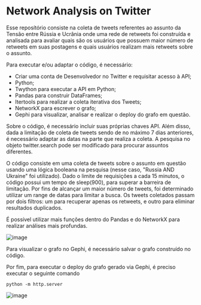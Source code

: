 # Network Analysis on Twitter

Esse reposítório consiste na coleta de tweets referentes ao assunto da Tensão entre Rússia e Ucrânia onde uma rede de retweets foi construída e analisada para avaliar quais são os usuários que possuem maior número de retweets em suas postagens e quais usuários realizam mais retweets sobre o assunto.

Para executar e/ou adaptar o código, é necessário:

* Criar uma conta de Desenvolvedor no Twitter e requisitar acesso à API;
* Python;
* Twython para executar a API em Python;
* Pandas para construir DataFrames;
* Itertools para realizar a coleta iterativa dos Tweets;
* NetworkX para escrever o grafo;
* Gephi para visualizar, analisar e realizar o deploy do grafo em questão.

Sobre o código, é necessário incluir suas próprias chaves API. Além disso, dada a limitação de coleta de tweets sendo de no máximo 7 dias anteriores, é necessário adaptar as datas na parte que realiza a coleta. A pesquisa no objeto twitter.search pode ser modificado para procurar assuntos diferentes.

O código consiste em uma coleta de tweets sobre o assunto em questão usando uma lógica booleana na pesquisa (nesse caso, "Russia AND Ukraine" foi utilizado). 
Dado o limite de requisições a cada 15 minutos, o código possui um tempo de sleep(900), para superar a barreira de limitação.
Por fins de alcançar um maior número de tweets, foi determinado utilizar um range de datas para limitar a busca.
Os tweets coletados passam por dois filtros: um para recuperar apenas os retweets, e outro para eliminar resultados duplicados.

É possível utilizar mais funções dentro do Pandas e do NetworkX para realizar análises mais profundas.

![image](https://user-images.githubusercontent.com/30414428/154771439-c423d4b5-868e-42d6-acbe-d933d2d7d951.png)


Para visualizar o grafo no Gephi, é necessário salvar o grafo construído no código.

Por fim, para executar o deploy do grafo gerado via Gephi, é preciso executar o seguinte comando

```
python -m http.server
```
![image](https://user-images.githubusercontent.com/30414428/154771407-1ac4868d-68ff-46c3-85ad-5b853b3e43aa.png)
